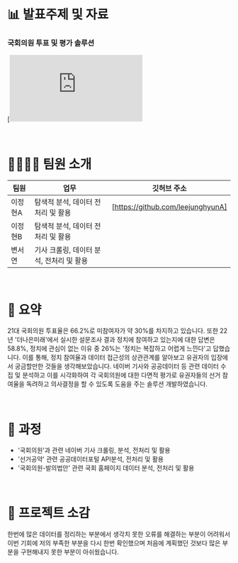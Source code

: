 # 📊 발표주제 및 자료
### 국회의원 투표 및 평가 솔루션
[![발표자료 보러가기](https://github.com/leejunghyunA/VOTE-FOR-WHOM-/blob/main/2%ED%8C%80_%ED%94%84%EB%A1%9C%EC%A0%9D%ED%8A%B8%EA%B8%B0%ED%9A%8D.pdf)<br/>

<br/>

# 👩‍👩‍👧‍👧 팀원 소개

| 팀원 | 업무 | 깃허브 주소 |
| ------ | -- | ----------- |
| 이정현A | 탐색적 분석, 데이터 전처리 및 활용 | [https://github.com/leejunghyunA]|
| 이정현B | 탐색적 분석, 데이터 전처리 및 활용 | |
| 변서연 | 기사 크롤링, 데이터 분석, 전처리 및 활용 |  |

<br/>

# 🌱 요약
21대 국회의원 투표율은 66.2%로 미참여자가 약 30%를 차지하고 있습니다. 또한 22년 '더나은미래'에서 실시한 설문조사 결과 정치에 참여하고 있는지에 대한 답변은 58.8%, 정치에 관심이 없는 이유 중 26%는 '정치는 복잡하고 어렵게 느낀다'고 답했습니다. 
이를 통해, 정치 참여율과 데이터 접근성의 상관관계를 알아보고 유권자의 입장에서 궁금할만한 것들을 생각해보았습니다. 
네이버 기사와 공공데이터 등 관련 데이터 수집 및 분석하고 이를 시각화하여 각 국회의원에 대한 다면적 평가로 유권자들의 선거 참여율을 독려하고 의사결정을 할 수 있도록 도움을 주는 솔루션 개발하였습니다. 

<br/>

# 📣 과정
- '국회의원'과 관련 네이버 기사 크롤링, 분석, 전처리 및 활용
- '선거공약' 관련 공공데이터포털 API분석, 전처리 및 활용
- '국회의원-발의법안' 관련 국회 홈페이지 데이터 분석, 전처리 및 활용  

<br/>

# 💬 프로젝트 소감

한번에 많은 데이터를 정리하는 부분에서 생각치 못한 오류를 해결하는 부분이 어려워서 이번 기회에 저의 부족한 부분을 다시 한번 확인했으며 처음에 계획했던 것보다 많은 부분을 구현해내지 못한 부분이 아쉬웠습니다.
